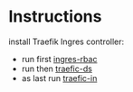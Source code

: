 # Instructions
install Traefik Ingres controller:
- run first [ingres-rbac](ingres-rbac.yaml)
- run then [traefic-ds](traefik-ds.yaml)
- as last run [traefic-in](traefik-in.yaml)
